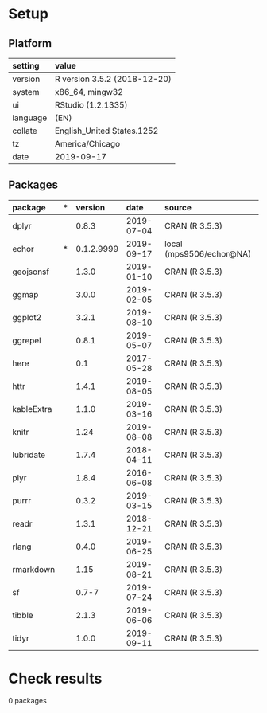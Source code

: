 # Setup

## Platform

|setting  |value                        |
|:--------|:----------------------------|
|version  |R version 3.5.2 (2018-12-20) |
|system   |x86_64, mingw32              |
|ui       |RStudio (1.2.1335)           |
|language |(EN)                         |
|collate  |English_United States.1252   |
|tz       |America/Chicago              |
|date     |2019-09-17                   |

## Packages

|package    |*  |version    |date       |source                   |
|:----------|:--|:----------|:----------|:------------------------|
|dplyr      |   |0.8.3      |2019-07-04 |CRAN (R 3.5.3)           |
|echor      |*  |0.1.2.9999 |2019-09-17 |local (mps9506/echor@NA) |
|geojsonsf  |   |1.3.0      |2019-01-10 |CRAN (R 3.5.3)           |
|ggmap      |   |3.0.0      |2019-02-05 |CRAN (R 3.5.3)           |
|ggplot2    |   |3.2.1      |2019-08-10 |CRAN (R 3.5.3)           |
|ggrepel    |   |0.8.1      |2019-05-07 |CRAN (R 3.5.3)           |
|here       |   |0.1        |2017-05-28 |CRAN (R 3.5.3)           |
|httr       |   |1.4.1      |2019-08-05 |CRAN (R 3.5.3)           |
|kableExtra |   |1.1.0      |2019-03-16 |CRAN (R 3.5.3)           |
|knitr      |   |1.24       |2019-08-08 |CRAN (R 3.5.3)           |
|lubridate  |   |1.7.4      |2018-04-11 |CRAN (R 3.5.3)           |
|plyr       |   |1.8.4      |2016-06-08 |CRAN (R 3.5.3)           |
|purrr      |   |0.3.2      |2019-03-15 |CRAN (R 3.5.3)           |
|readr      |   |1.3.1      |2018-12-21 |CRAN (R 3.5.3)           |
|rlang      |   |0.4.0      |2019-06-25 |CRAN (R 3.5.3)           |
|rmarkdown  |   |1.15       |2019-08-21 |CRAN (R 3.5.3)           |
|sf         |   |0.7-7      |2019-07-24 |CRAN (R 3.5.3)           |
|tibble     |   |2.1.3      |2019-06-06 |CRAN (R 3.5.3)           |
|tidyr      |   |1.0.0      |2019-09-11 |CRAN (R 3.5.3)           |

# Check results

0 packages




